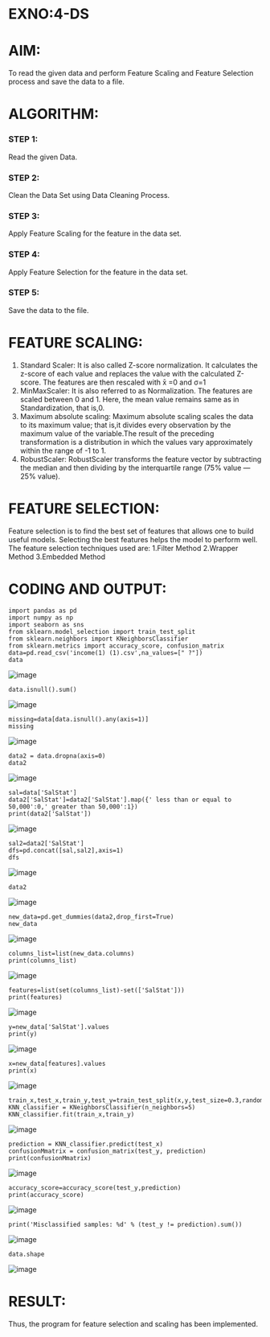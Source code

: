 # EXNO:4-DS
# AIM:
To read the given data and perform Feature Scaling and Feature Selection process and save the
data to a file.

# ALGORITHM:
### STEP 1:
Read the given Data.
### STEP 2:
Clean the Data Set using Data Cleaning Process.
### STEP 3:
Apply Feature Scaling for the feature in the data set.
### STEP 4:
Apply Feature Selection for the feature in the data set.
### STEP 5:
Save the data to the file.

# FEATURE SCALING:
1. Standard Scaler: It is also called Z-score normalization. It calculates the z-score of each value and replaces the value with the calculated Z-score. The features are then rescaled with x̄ =0 and σ=1
2. MinMaxScaler: It is also referred to as Normalization. The features are scaled between 0 and 1. Here, the mean value remains same as in Standardization, that is,0.
3. Maximum absolute scaling: Maximum absolute scaling scales the data to its maximum value; that is,it divides every observation by the maximum value of the variable.The result of the preceding transformation is a distribution in which the values vary approximately within the range of -1 to 1.
4. RobustScaler: RobustScaler transforms the feature vector by subtracting the median and then dividing by the interquartile range (75% value — 25% value).

# FEATURE SELECTION:
Feature selection is to find the best set of features that allows one to build useful models. Selecting the best features helps the model to perform well.
The feature selection techniques used are:
1.Filter Method
2.Wrapper Method
3.Embedded Method

# CODING AND OUTPUT:
```
import pandas as pd
import numpy as np
import seaborn as sns
from sklearn.model_selection import train_test_split
from sklearn.neighbors import KNeighborsClassifier
from sklearn.metrics import accuracy_score, confusion_matrix
data=pd.read_csv('income(1) (1).csv',na_values=[" ?"])
data
```
![image](https://github.com/user-attachments/assets/623558d7-da6e-447d-b74a-e81eca5390c4)
```
data.isnull().sum()
```
![image](https://github.com/user-attachments/assets/4dcdcb16-3f5b-4708-8e51-8ef4b607c4b1)
```
missing=data[data.isnull().any(axis=1)]
missing
```
![image](https://github.com/user-attachments/assets/569867be-5d5d-4694-be5a-e428d4f49cf4)
```
data2 = data.dropna(axis=0)
data2
```
![image](https://github.com/user-attachments/assets/796ad030-872b-433e-9ff2-535aa27f64c4)
```
sal=data['SalStat']
data2['SalStat']=data2['SalStat'].map({' less than or equal to 50,000':0,' greater than 50,000':1})
print(data2['SalStat'])
```
![image](https://github.com/user-attachments/assets/6294f19f-b70e-4b0b-a39c-7f61d1cf9b96)
```
sal2=data2['SalStat']
dfs=pd.concat([sal,sal2],axis=1)
dfs
```
![image](https://github.com/user-attachments/assets/1cde3dd6-7563-4574-ae73-3fc07bdb07f8)
```
data2
```
![image](https://github.com/user-attachments/assets/7f241d99-47e3-4f30-9bcd-af10833a0135)
```
new_data=pd.get_dummies(data2,drop_first=True)
new_data
```
![image](https://github.com/user-attachments/assets/ccb5a1a1-0383-4980-bdee-8a04095c4c49)
```
columns_list=list(new_data.columns)
print(columns_list)
```
![image](https://github.com/user-attachments/assets/8f3bca4f-ac1b-4ac5-abe7-781db7f67e24)
```
features=list(set(columns_list)-set(['SalStat']))
print(features)
```
![image](https://github.com/user-attachments/assets/b0c76804-50be-42ad-89c9-fb5ee50eac21)
```
y=new_data['SalStat'].values
print(y)
```
![image](https://github.com/user-attachments/assets/fff4cc7c-b18b-44d0-bd38-08596afe1644)
```
x=new_data[features].values
print(x)
```
![image](https://github.com/user-attachments/assets/1007bf72-2821-4c8d-ad2d-546255ccf59e)
```
train_x,test_x,train_y,test_y=train_test_split(x,y,test_size=0.3,random_state=0)
KNN_classifier = KNeighborsClassifier(n_neighbors=5)
KNN_classifier.fit(train_x,train_y)
```
![image](https://github.com/user-attachments/assets/ca550450-16ec-4ef5-a9e8-ac7c7de8b7a8)
```
prediction = KNN_classifier.predict(test_x)
confusionMmatrix = confusion_matrix(test_y, prediction)
print(confusionMmatrix)
```
![image](https://github.com/user-attachments/assets/f22d4c9f-04a8-4ccd-832e-7b31ae962236)
```
accuracy_score=accuracy_score(test_y,prediction)
print(accuracy_score)
```
![image](https://github.com/user-attachments/assets/3e025246-2885-48e1-8009-8c85c280a477)
```
print('Misclassified samples: %d' % (test_y != prediction).sum())
```
![image](https://github.com/user-attachments/assets/014476ac-232b-420f-8f9d-a401bf5fe384)
```
data.shape
```
![image](https://github.com/user-attachments/assets/8039a266-79c4-4796-8032-782c23710933)

# RESULT:
Thus, the program for feature selection and scaling has been implemented.
